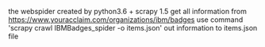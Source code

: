 the webspider created by python3.6 + scrapy 1.5
get all information from https://www.youracclaim.com/organizations/ibm/badges
use command 'scrapy crawl IBMBadges_spider -o items.json' out information to items.json file
